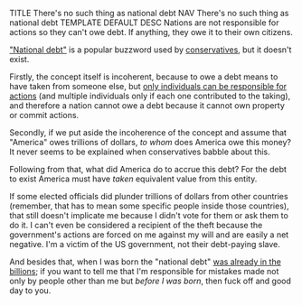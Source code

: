 TITLE There's no such thing as national debt
NAV There's no such thing as national debt
TEMPLATE DEFAULT
DESC Nations are not responsible for actions so they can't owe debt. If anything, they owe it to their own citizens.

["National debt"](https://www.youtube.com/watch?v=tBb6Dh234TE) is a popular buzzword used by [conservatives](/protagonism/left_right), but it doesn't exist.

Firstly, the concept itself is incoherent, because to owe a debt means to have taken from someone else, but [only individuals can be responsible for actions](/protagonism/group_identity) (and multiple individuals only if each one contributed to the taking), and therefore a nation cannot owe a debt because it cannot own property or commit actions.

Secondly, if we put aside the incoherence of the concept and assume that "America" owes trillions of dollars, *to whom* does America owe this money? It never seems to be explained when conservatives babble about this.

Following from that, what did America do to accrue this debt? For the debt to exist America must have *taken* equivalent value from this entity.

If some elected officials did plunder trillions of dollars from other countries (remember, that has to mean some specific people inside those countries), that still doesn't implicate me because I didn't vote for them or ask them to do it. I can't even be considered a recipient of the theft because the government's actions are forced on me against my will and are easily a net negative. I'm a victim of the US government, not their debt-paying slave.

And besides that, when I was born the "national debt" [was already in the billions](https://www.thestreet.com/politics/national-debt-year-by-year-14876008); if you want to tell me that I'm responsible for mistakes made not only by people other than me but *before I was born*, then fuck off and good day to you.
